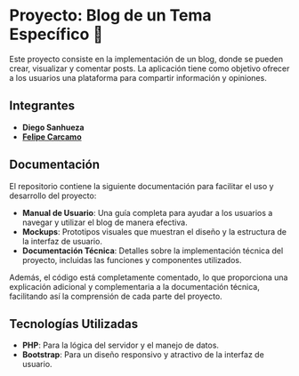 # Proyecto: Blog de un Tema Específico 📝

Este proyecto consiste en la implementación de un blog, donde se pueden crear, visualizar y comentar posts. La aplicación tiene como objetivo ofrecer a los usuarios una plataforma para compartir información y opiniones.

## Integrantes

- **Diego Sanhueza**
- **[Felipe Carcamo](https://github.com/FeLipe-133)**

## Documentación

El repositorio contiene la siguiente documentación para facilitar el uso y desarrollo del proyecto:

- **Manual de Usuario**: Una guía completa para ayudar a los usuarios a navegar y utilizar el blog de manera efectiva.
- **Mockups**: Prototipos visuales que muestran el diseño y la estructura de la interfaz de usuario.
- **Documentación Técnica**: Detalles sobre la implementación técnica del proyecto, incluidas las funciones y componentes utilizados.

Además, el código está completamente comentado, lo que proporciona una explicación adicional y complementaria a la documentación técnica, facilitando así la comprensión de cada parte del proyecto.

## Tecnologías Utilizadas

- **PHP**: Para la lógica del servidor y el manejo de datos.
- **Bootstrap**: Para un diseño responsivo y atractivo de la interfaz de usuario.
